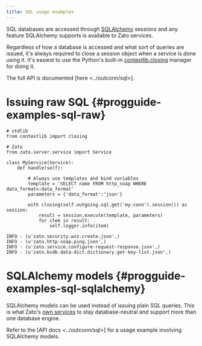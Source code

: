 ```yaml
---
title: SQL usage examples
---
```


SQL databases are accessed through
[SQLAlchemy](http://docs.sqlalchemy.org)
sessions and any feature SQLAlchemy supports is available to Zato services.

Regardless of how a database is accessed and what sort of queries are issued,
it\'s always required to close a session object when a service is done using it.
It\'s easiest to use the Python\'s built-in
[contextlib.closing](http://docs.python.org/2.7/library/contextlib.html#contextlib.closing)
manager for doing it.

The full API is documented
[here \<../outconn/sql\>].

Issuing raw SQL {#progguide-examples-sql-raw}
===============

``` {.python}
# stdlib
from contextlib import closing

# Zato
from zato.server.service import Service

class MyService(Service):
    def handle(self):

        # Always use templates and bind variables
        template = 'SELECT name FROM http_soap WHERE data_format=:data_format'
        parameters = {'data_format':'json'}

        with closing(self.outgoing.sql.get('my-conn').session()) as session:
            result = session.execute(template, parameters)
            for item in result:
                self.logger.info(item)
```

``` 
INFO - (u'zato.security.wss.create.json',)
INFO - (u'zato.http-soap.ping.json',)
INFO - (u'zato.service.configure-request-response.json',)
INFO - (u'zato.kvdb.data-dict.dictionary.get-key-list.json',)
```

SQLAlchemy models {#progguide-examples-sql-sqlalchemy}
=================

SQLAlchemy models can be used instead of issuing plain SQL queries. This is what
Zato\'s
[own services](https://github.com/zatosource/zato/tree/master/code/zato-server/src/zato/server/service/internal)
to stay database-neutral and support more than one database engine.

Refer to the [API docs \<../outconn/sql\>] for a usage example involving SQLAlchemy
models.
